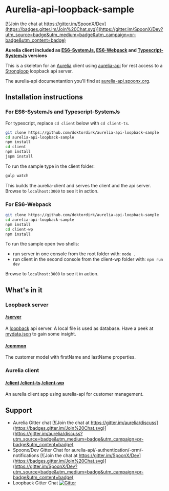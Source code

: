 # Aurelia-api-loopback-sample

[![Join the chat at https://gitter.im/SpoonX/Dev](https://badges.gitter.im/Join%20Chat.svg)](https://gitter.im/SpoonX/Dev?utm_source=badge&utm_medium=badge&utm_campaign=pr-badge&utm_content=badge)

**Aurelia client included as [ES6-SystemJs](/client), [ES6-Webpack](/client-wp) and [Typescript-SystemJs](/client-ts) versions**

This is a skeleton for an [Aurelia](http://aurelia.io/) client using [aurelia-api](https://github.com/SpoonX/aurelia-api) for rest access to a [Strongloop](http://loopback.io/) loopback api server.

The aurelia-api documentantion you'll find at [aurelia-api.spoonx.org](http://aurelia-api.spoonx.org/).

## Installation instructions

### For ES6-SystemJs and Typescript-SystemJs

For typescript, replace `cd client` below with `cd client-ts`.

```sh
git clone https://github.com/doktordirk/aurelia-api-loopback-sample
cd aurelia-api-loopback-sample
npm install
cd client
npm install
jspm install
```

To run the sample type in the client folder:

```sh
gulp watch
```

This builds the aurelia-client and serves the client and the api server. Browse to `localhost:3000` to see it in action.

### For ES6-Webpack

```sh
git clone https://github.com/doktordirk/aurelia-api-loopback-sample
cd aurelia-api-loopback-sample
npm install
cd client-wp
npm install
```

To run the sample open two shells:

- run server in one console from the root folder with: `node .`
- run client in the second console from the client-wp folder with: `npm run dev`

Browse to `localhost:3000` to see it in action.

## What's in it

### Loopback server

#### [/server](/server)

A [loopback](https://docs.strongloop.com/display/public/LB/LoopBack) api server. A local file is used as database. Have a peek at [mydata.json](mydata.json) to gain some insight.

#### [/common](/common)

The customer model with firstName and lastName properties.

### Aurelia client

#### [/client](/client) [/client-ts](/client-ts)  [/client-wp](/client-wp)

An aurelia client app using aurelia-api for customer management.

## Support

- Aurelia Gitter chat [![Join the chat at https://gitter.im/aurelia/discuss](https://badges.gitter.im/Join%20Chat.svg)](https://gitter.im/aurelia/discuss?utm_source=badge&utm_medium=badge&utm_campaign=pr-badge&utm_content=badge)
- Spoonx/Dev Gitter Chat for aurelia-api/-authentication/-orm/-notifications [![Join the chat at https://gitter.im/SpoonX/Dev](https://badges.gitter.im/Join%20Chat.svg)](https://gitter.im/SpoonX/Dev?utm_source=badge&utm_medium=badge&utm_campaign=pr-badge&utm_content=badge)
- Loopback Gitter Chat [![Gitter](https://badges.gitter.im/Join%20Chat.svg)](https://gitter.im/strongloop/loopback?utm_source=badge&utm_medium=badge&utm_campaign=pr-badge&utm_content=badge)
